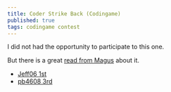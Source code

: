 ```yaml
---
title: Coder Strike Back (Codingame)
published: true
tags: codingame contest
---
```

I did not had the opportunity to participate to this one.

But there is a great [read from Magus](http://files.magusgeek.com/csb/csb_en.html) about it.

- [Jeff06 1st](https://www.codingame.com/blog/genetic-algorithms-coders-strike-back-game/)
- [pb4608 3rd](https://www.codingame.com/blog/coders-strike-back-pb4608s-ai-rank-3rd/)
